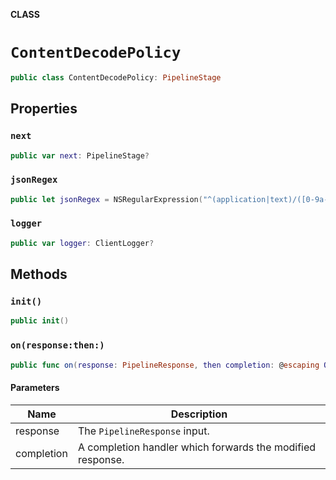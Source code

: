 **CLASS**

# `ContentDecodePolicy`

```swift
public class ContentDecodePolicy: PipelineStage
```

## Properties
### `next`

```swift
public var next: PipelineStage?
```

### `jsonRegex`

```swift
public let jsonRegex = NSRegularExpression("^(application|text)/([0-9a-z+.]+)?json$")
```

### `logger`

```swift
public var logger: ClientLogger?
```

## Methods
### `init()`

```swift
public init()
```

### `on(response:then:)`

```swift
public func on(response: PipelineResponse, then completion: @escaping OnResponseCompletionHandler)
```

#### Parameters

| Name | Description |
| ---- | ----------- |
| response | The `PipelineResponse` input. |
| completion | A completion handler which forwards the modified response. |